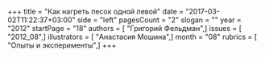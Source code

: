 +++
title = "Как нагреть песок одной левой"
date = "2017-03-02T11:22:37+03:00"
side = "left"
pagesCount = "2"
slogan = ""
year = "2012"
startPage = "18"
authors = [ "Григорий Фельдман",]
issues = [ "2012_08",]
illustrators = [ "Анастасия Мошина",]
month = "08"
rubrics = [ "Опыты и эксперименты",]
+++
